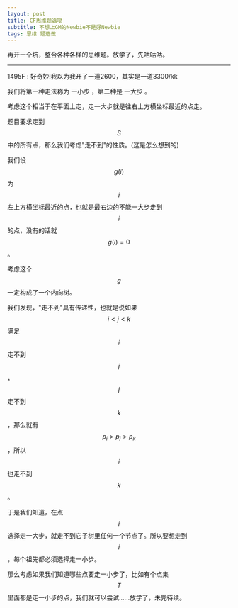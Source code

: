 ```yaml
---
layout: post
title: CF思维题选㗅
subtitle: 不想上GM的Newbie不是好Newbie
tags: 思维 题选做
---
```


再开一个坑，整合各种各样的思维题。放学了，先咕咕咕。

-----

1495F : 好奇妙!我以为我开了一道2600，其实是一道3300/kk

我们将第一种走法称为 一小步 ，第二种是 一大步 。

考虑这个相当于在平面上走，走一大步就是往右上方横坐标最近的点走。

题目要求走到$$S$$中的所有点，那么我们考虑"走不到"的性质。(这是怎么想到的)

我们设$$g(i)$$为$$i$$左上方横坐标最近的点，也就是最右边的不能一大步走到$$i$$的点，没有的话就$$g(i)=0$$。

考虑这个$$g$$一定构成了一个内向树。

我们发现，"走不到"具有传递性，也就是说如果$$i<j<k$$满足$$i$$走不到$$j$$，$$j$$走不到$$k$$，那么就有$$p_i>p_j>p_k$$，所以$$i$$也走不到$$k$$。

于是我们知道，在点$$i$$选择走一大步，就走不到它子树里任何一个节点了。所以要想走到$$i$$，每个祖先都必须选择走一小步。

那么考虑如果我们知道哪些点要走一小步了，比如有个点集$$T$$里面都是走一小步的点，我们就可以尝试......放学了，未完待续。